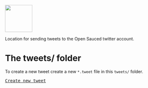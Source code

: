 <img style="width: 90px" src="https://user-images.githubusercontent.com/5713670/88012467-cc6d2480-cace-11ea-95f7-02c814888643.png">

Location for sending tweets to the Open Sauced twitter account. 

# The tweets/ folder

To create a new tweet create a new `*.tweet` file in this `tweets/` folder.

<kbd>[Create new tweet](../../../new/master/?filename=tweets/<your-path>.tweet)</kbd>

